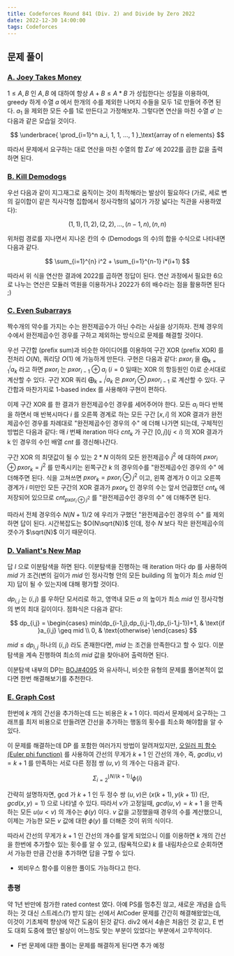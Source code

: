 ```yaml
---
title: Codeforces Round 841 (Div. 2) and Divide by Zero 2022
date: 2022-12-30 14:00:00
tags: Codeforces
---
```


## 문제 풀이

### [A. Joey Takes Money](https://codeforces.com/contest/1731/problem/A)
$1 \leq A, B$ 인 $A, B$ 에 대하여 항상 $A+B \leq A*B$ 가 성립한다는 성질을 이용하여, greedy 하게 수열 $a$ 에서 한개의 수를 제외한 나머지 수들을 모두 1로 만들어 주면 된다. $a_1$ 을 제외한 모든 수를 1로 만든다고 가정해보자. 그렇다면 연산을 마친 수열 $a\prime$ 는 다음과 같은 모습일 것이다.

$$
\underbrace{
\prod_{i=1}^n a_i, 1, 1, ..., 1
}_\text{array of n elements}
$$

따라서 문제에서 요구하는 대로 연산을 마친 수열의 합 $\Sigma a\prime$ 에 2022를 곱한 값을 출력하면 된다.

### [B. Kill Demodogs](https://codeforces.com/contest/1731/problem/B)
우선 다음과 같이 지그재그로 움직이는 것이 최적해라는 발상이 필요하다 (가로, 세로 변의 길이합이 같은 직사각형 집합에서 정사각형의 넓이가 가장 넓다는 직관을 사용하였다):

$$
(1,1), (1,2), (2,2), ..., (n-1,n),(n,n)
$$

위처럼 경로를 지나면서 지나온 칸의 수 (Demodogs 의 수)의 합을 수식으로 나타내면 다음과 같다.

$$
\sum_{i=1}^{n} i^2 + \sum_{i=1}^{n-1} i*(i+1)
$$

따라서 위 식을 연산한 결과에 2022를 곱하면 정답이 된다. 연산 과정에서 필요한 6으로 나누는 연산은 모듈러 역원을 이용하거나 2022가 6의 배수라는 점을 활용하면 된다 ;)


### [C. Even Subarrays](https://codeforces.com/contest/1731/problem/C)
짝수개의 약수를 가지는 수는 완전제곱수가 아닌 수라는 사실을 상기하자. 전체 경우의 수에서 완전제곱수인 경우를 구하고 제외하는 방식으로 문제를 해결할 것이다.

우선 구간합 (prefix sum)과 비슷한 아이디어를 이용하여 구간 XOR (prefix XOR) 를 전처리 $O(N)$, 쿼리당 $O(1)$ 에 가능하게 만든다. 구현은 다음과 같다: $pxor_i$ 을 $\bigoplus_{k=1}^{i} a_k$ 라고 하면 $pxor_i$ 는 $pxor_{i-1} \oplus a_i$ ($i=0$ 일때는 XOR 의 항등원인 $0$)로 순서대로 계산할 수 있다. 구간 XOR 쿼리 $\bigoplus_{k=i}^{j} a_k$ 은 $pxor_j \oplus pxor_{i-1}$ 로 계산할 수 있다. 구간합과 마찬가지로 1-based index 를 사용해야 구현이 편하다.

이제 구간 XOR 를 한 결과가 완전제곱수인 경우를 세어주어야 한다. 모든 $a_i$ 마다 반복을 하면서 매 반복시마다 $i$ 를 오른쪽 경계로 하는 모든 구간 $[x, i]$ 의 XOR 결과가 완전 제곱수인 경우를 차례대로 "완전제곱수인 경우의 수" 에 더해 나가면 되는데, 구체적인 방법은 다음과 같다: 매 $i$ 번째 iteration 마다 $cnt_k$ 가 구간 $[0, j] (j < i)$ 의 XOR 결과가 k 인 경우의 수인 배열 $cnt$ 를 갱신해나간다. 

구간 XOR 의 최댓값이 될 수 있는 $2*N$ 이하의 모든 완전제곱수 $j^2$ 에 대하여 $pxor_i \oplus pxor_k = j^2$ 를 만족시키는 왼쪽구간 $k$ 의 경우의수를 "완전제곱수인 경우의 수" 에 더해주면 된다. 식을 고쳐쓰면 $pxor_k = pxor_i \oplus j^2$ 이고, 왼쪽 경계가 0 이고 오른쪽 경계가 $i$ 미만인 모든 구간의 XOR 결과가 $pxor_k$ 인 경우의 수는 앞서 언급했던 $cnt_k$ 에 저장되어 있으므로 $cnt_{pxor_i \oplus j^2}$ 를 "완전제곱수인 경우의 수" 에 더해주면 된다.

따라서 전체 경우의수 $N(N+1)/2$ 에 우리가 구했던 "완전제곱수인 경우의 수" 를 제외하면 답이 된다. 시간복잡도는 $O(N\sqrt{N})$ 인데, 정수 $N$ 보다 작은 완전제곱수의 갯수가 $\sqrt{N}$ 이기 때문이다.

### [D. Valiant's New Map](https://codeforces.com/contest/1731/problem/D)
답 $l$ 으로 이분탐색을 하면 된다. 이분탐색을 진행하는 매 iteration 마다 dp 를 사용하여 $mid$ 가 조건(변의 길이가 $mid$ 인 정사각형 안의 모든 building 의 높이가 최소 $mid$ 인지) 답이 될 수 있는지에 대해 평가할 것이다.

$dp_{i,j}$ 는 $(i,j)$ 를 우하단 모서리로 하고, 영역내 모든 $a$ 의 높이가 최소 $mid$ 인 정사각형의 변의 최대 길이이다. 점화식은 다음과 같다:

$$
dp_{i,j} =
\begin{cases}
	min(dp_{i-1,j},dp_{i,j-1},dp_{i-1,j-1})+1, & \text{if }a_{i,j} \geq mid \\
	0, & \text{otherwise}
\end{cases}
$$

$mid \leq dp_{i,j}$ 하나의 $(i,j)$ 라도 존재한다면, $mid$ 는 조건을 만족한다고 할 수 있다. 이분탐색을 계속 진행하여 최소의 $mid$ 값을 찾아내어 출력하면 된다.

이분탐색 내부의 DP는 [BOJ#4095](https://www.acmicpc.net/problem/4095) 와 유사하니, 비슷한 유형의 문제를 풀어본적이 없다면 한번 해결해보기를 추천한다.

### [E. Graph Cost](https://codeforces.com/contest/1731/problem/E)
한번에 $k$ 개의 간선을 추가하는데 드는 비용은 $k+1$ 이다. 따라서 문제에서 요구하는 그래프를 최저 비용으로 만들려면 간선을 추가하는 행동의 횟수를 최소화 해야함을 알 수 있다.

이 문제를 해결하는데 DP 를 포함한 여러가지 방법이 알려져있지만, [오일러 피 함수(Euler phi function)](https://ko.wikipedia.org/wiki/%EC%98%A4%EC%9D%BC%EB%9F%AC_%ED%94%BC_%ED%95%A8%EC%88%98) 를 사용하여 간선의 무게가 $k+1$ 인 간선의 개수, 즉, $gcd(u,v)=k+1$ 를 만족하는 서로 다른 정점 쌍 $(u,v)$ 의 개수는 다음과 같다.

$$
\Sigma_{i=2}^{\lfloor N/(k+1) \rfloor}\phi(i)
$$

간략히 설명하자면, gcd 가 $k+1$ 인 두 정수 쌍 $(u,v)$은 $(x(k+1),y(k+1))$ (단, $gcd(x,y)=1$) 으로 나타낼 수 있다. 따라서 $v$가 고정일때, $gcd(u,v)=k+1$ 을 만족하는 모든 $u(u<v)$ 의 개수는 $\phi(y)$ 이다. $v$ 값을 고정했을때 경우의 수를 계산했으니, 이제는 가능한 모든 $v$ 값에 대한 $\phi(y)$ 를 더해준 것이 위의 식이다.

따라서 간선의 무게가 $k+1$ 인 간선의 개수를 알게 되었으니 이를 이용하면 $k$ 개의 간선을 한번에 추가할수 있는 횟수를 알 수 있고, (탐욕적으로) $k$ 를 내림차순으로 순회하면서 가능한 만큼 간선을 추가하면 답을 구할 수 있다.

- 뫼비우스 함수를 이용한 풀이도 가능하다고 한다.

### 총평
약 1년 반만에 참가한 rated contest 였다. 아예 PS를 멈추진 않고, 새로운 개념을 습득하는 것 대신 스트레스(?) 받지 않는 선에서 AtCoder 문제를 간간히 해결해왔었는데, 이것이 기초체력 향상에 약간 도움이 된것 같다. div2 에서 4솔은 처음인 것 같고, E 번도 대회 도중에 했던 발상이 어느정도 맞는 부분이 있었다는 부분에서 고무적이다.


* F번 문제에 대한 풀이는 문제를 해결하게 된다면 추가 예정